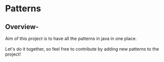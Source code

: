 # Patterns
## Overview-
Aim of this project is to have all the patterns in java in one place. <br/><br/>
Let's do it together, so feel free to contribute by adding new patterns to the project!
